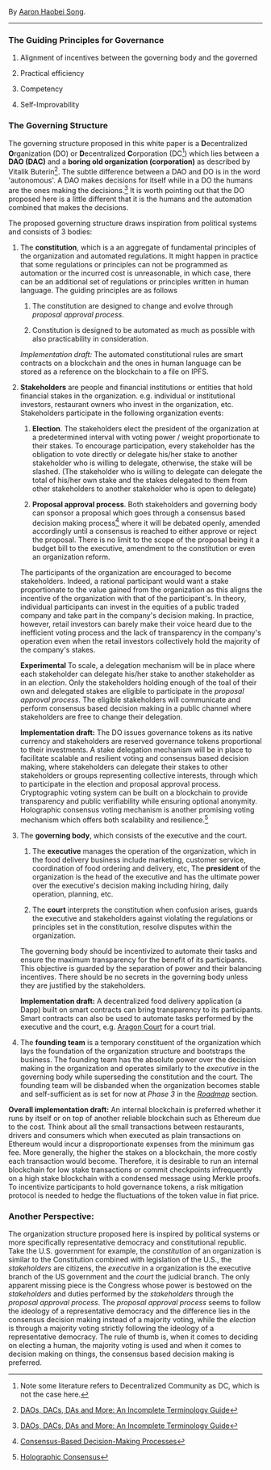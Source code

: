 By [Aaron Haobei Song](https://linkedin.com/in/haobeisong).

---

### The Guiding Principles for Governance

1. Alignment of incentives between the governing body and the governed
   
2. Practical efficiency
   
3. Competency
   
4. Self-Improvability

### The Governing Structure

The governing structure proposed in this white paper is a **D**ecentralized **O**rganization (DO) or **D**ecentralized **C**orporation (DC[^1]) which lies between a **DAO (DAC)** and a **boring old organization (corporation)** as described by Vitalik Buterin[^2]. The subtle difference between a DAO and DO is in the word 'autonomous'. A DAO makes decisions for itself while in a DO the humans are the ones making the decisions.[^2] It is worth pointing out that the DO proposed here is a little different that it is the humans and the automation combined that makes the decisions.

The proposed governing structure draws inspiration from political systems and consists of 3 bodies:

1. The **constitution**, which is a an aggregate of fundamental principles of the organization and automated regulations. It might happen in practice that some regulations or principles can not be programmed as automation or the incurred cost is unreasonable, in which case, there can be an additional set of regulations or principles written in human language. The guiding principles are as follows
   
   1.  The constitution are designed to change and evolve through *proposal approval process*.
   
   2.  Constitution is designed to be automated as much as possible with also practicability in consideration.

    *Implementation draft:* The automated constitutional rules are smart contracts on a blockchain and the ones in human language can be stored as a reference on the blockchain to a file on IPFS.

2. **Stakeholders** are people and financial institutions or entities that hold financial stakes in the organization. e.g. individual or institutional investors, restaurant owners who invest in the organization, etc. Stakeholders participate in the following organization events:
   
    1. **Election**. The stakeholders elect the president of the organization at a predetermined interval with voting power / weight proportionate to their stakes. To encourage participation, every stakeholder has the obligation to vote directly or delegate his/her stake to another stakeholder who is willing to delegate, otherwise, the stake will be slashed. (The stakeholder who is willing to delegate can delegate the total of his/her own stake and the stakes delegated to them from other stakeholders to another stakeholder who is open to delegate)
   
    2. **Proposal approval process**. Both stakeholders and governing body can sponsor a proposal which goes through a consensus based decision making process[^3] where it will be debated openly, amended accordingly until a consensus is reached to either approve or reject the proposal. There is no limit to the scope of the proposal being it a budget bill to the executive, amendment to the constitution or even an organization reform.

    The participants of the organization are encouraged to become stakeholders. Indeed, a rational participant would want a stake proportionate to the value gained from the organization as this aligns the incentive of the organization with that of the participant's. In theory, individual participants can invest in the equities of a public traded company and take part in the company's decision making. In practice, however, retail investors can barely make their voice heard due to the inefficient voting process and the lack of transparency in the company's operation even when the retail investors collectively hold the majority of the company's stakes.

    **Experimental** To scale, a delegation mechanism will be in place where each stakeholder can delegate his/her stake to another stakeholder as in an *election*. Only the stakeholders holding enough of the toal of their own and delegated stakes are eligible to participate in the *proposal approval process*. The eligible stakeholders will communicate and perform consensus based decision making in a public channel where stakeholders are free to change their delegation.
    
    **Implementation draft:** The DO issues governance tokens as its native currency and stakeholders are reserved governance tokens proportional to their investments. A stake delegation mechanism will be in place to facilitate scalable and resilient voting and consensus based decision making, where stakeholders can delegate their stakes to other stakeholders or groups representing collective interests, through which to participate in the election and proposal approval process. Cryptographic voting system can be built on a blockchain to provide transparency and public verifiability while ensuring optional anonymity. Holographic consensus voting mechanism is another promising voting mechanism which offers both scalability and resilience.[^4]


3. The **governing body**, which consists of the executive and the court.
   
   1. The **executive** manages the operation of the organization, which in the food delivery business include marketing, customer service, coordination of food ordering and delivery, etc, The **president** of the organization is the head of the executive and has the ultimate power over the executive's decision making including hiring, daily operation, planning, etc.
   
   2. The **court** interprets the constitution when confusion arises, guards the executive and stakeholders against violating the regulations or principles set in the constitution, resolve disputes within the organization.

    The governing body should be incentivized to automate their tasks and ensure the maximum transparency for the benefit of its participants. This objective is guarded by the separation of power and their balancing incentives. There should be no secrets in the governing body unless they are justified by the stakeholders.

    **Implementation draft:** A decentralized food delivery application (a Dapp) built on smart contracts can bring transparency to its participants. Smart contracts can also be used to automate tasks performed by the executive and the court, e.g. [Aragon Court](https://aragon.org/aragon-court) for a court trial.


4. The **founding team** is a temporary constituent of the organization which lays the foundation of the organization structure and bootstraps the business. The founding team has the absolute power over the decision making in the organization and operates similarly to the *executive* in the governing body while superseding the constitution and the court. The founding team will be disbanded when the organization becomes stable and self-sufficient as is set for now at *Phase 3* in the [*Roadmap*](roadmap.md) section.

**Overall implementation draft:** An internal blockchain is preferred whether it runs by itself or on top of another reliable blockchain such as Ethereum due to the cost. Think about all the small transactions between restaurants, drivers and consumers which when executed as plain transactions on Ethereum would incur a disproportionate expenses from the minimum gas fee. More generally, the higher the stakes on a blockchain, the more costly each transaction would become. Therefore, it is desirable to run an internal blockchain for low stake transactions or commit checkpoints infrequently on a high stake blockchain with a condensed message using Merkle proofs. To incentivize participants to hold governance tokens, a risk mitigation protocol is needed to hedge the fluctuations of the token value in fiat price.  

### Another Perspective:

The organization structure proposed here is inspired by political systems or more specifically representative democracy and constitutional republic. Take the U.S. government for example, the *constitution* of an organization is similar to the Constitution combined with legislation of the U.S., the *stakeholders* are citizens, the *executive* in a organization is the executive branch of the US government and the *court* the judicial branch. The only apparent missing piece is the Congress whose power is bestowed on the *stakeholders* and duties performed by the *stakeholders* through the *proposal approval process*. The *proposal approval process* seems to follow the ideology of a representative democracy and the difference lies in the consensus decision making instead of a majority voting, while the *election* is through a majority voting strictly following the ideology of a representative democracy. The rule of thumb is, when it comes to deciding on electing a human, the majority voting is used and when it comes to decision making on things, the consensus based decision making is preferred.

[^1]: Note some literature refers to Decentralized Community as DC, which is not the case here.

[^2]: [DAOs, DACs, DAs and More: An Incomplete Terminology Guide](https://blog.ethereum.org/2014/05/06/daos-dacs-das-and-more-an-incomplete-terminology-guide/)

[^3]: [Consensus-Based Decision-Making Processes](http://www.csh.org/wp-content/uploads/2018/07/38-National-Partner-Recommendation-Consensus-Decision-Making-Process-incl-Modified-Consensus.pdf)

[^4]: [Holographic Consensus](https://medium.com/daostack/holographic-consensus-part-1-116a73ba1e1c)
